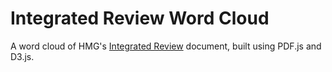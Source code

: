 # Integrated Review Word Cloud

A word cloud of HMG's [Integrated Review](https://assets.publishing.service.gov.uk/government/uploads/system/uploads/attachment_data/file/969402/The_Integrated_Review_of_Security__Defence__Development_and_Foreign_Policy.pdf) document, built using PDF.js and D3.js.
